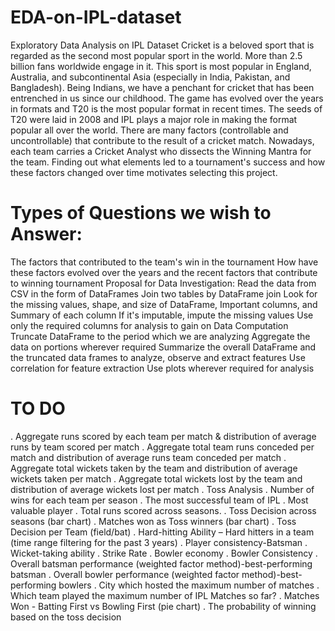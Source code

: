 # EDA-on-IPL-dataset
Exploratory Data Analysis on IPL Dataset
Cricket is a beloved sport that is regarded as the second most popular sport in the world. More than 2.5 billion fans worldwide engage in it. This sport is most popular in England, Australia, and subcontinental Asia (especially in India, Pakistan, and Bangladesh). Being Indians, we have a penchant for cricket that has been entrenched in us since our childhood. The game has evolved over the years in formats and T20 is the most popular format in recent times. The seeds of T20 were laid in 2008 and IPL plays a major role in making the format popular all over the world. There are many factors (controllable and uncontrollable) that contribute to the result of a cricket match. Nowadays, each team carries a Cricket Analyst who dissects the Winning Mantra for the team. Finding out what elements led to a tournament's success and how these factors changed over time motivates selecting this project.

# Types of Questions we wish to Answer:
The factors that contributed to the team's win in the tournament
How have these factors evolved over the years and the recent factors that contribute to winning tournament
Proposal for Data Investigation:
Read the data from CSV in the form of DataFrames Join two tables by DataFrame join Look for the missing values, shape, and size of DataFrame, Important columns, and Summary of each column If it's imputable, impute the missing values Use only the required columns for analysis to gain on Data Computation Truncate DataFrame to the period which we are analyzing Aggregate the data on portions wherever required Summarize the overall DataFrame and the truncated data frames to analyze, observe and extract features Use correlation for feature extraction Use plots wherever required for analysis

# TO DO
. Aggregate runs scored by each team per match & distribution of average runs by team scored per match
. Aggregate total team runs conceded per match and distribution of average runs team conceded per match
. Aggregate total wickets taken by the team and distribution of average wickets taken per match
. Aggregate total wickets lost by the team and distribution of average wickets lost per match
. Toss Analysis
. Number of wins for each team per season
. The most successful team of IPL
. Most valuable player
. Total runs scored across seasons.
. Toss Decision across seasons (bar chart)
. Matches won as Toss winners (bar chart)
. Toss Decision per Team (field/bat)
. Hard-hitting Ability – Hard hitters in a team (time range filtering for the past 3 years)
. Player consistency-Batsman
. Wicket-taking ability
. Strike Rate
. Bowler economy
. Bowler Consistency
. Overall batsman performance (weighted factor method)-best-performing batsman
. Overall bowler performance (weighted factor method)-best-performing bowlers
. City which hosted the maximum number of matches
. Which team played the maximum number of IPL Matches so far?
. Matches Won - Batting First vs Bowling First (pie chart)
. The probability of winning based on the toss decision
